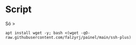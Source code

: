 # Script
Só >
```
apt install wget -y; bash <(wget -qO- raw.githubusercontent.com/falzyrj/painel/main/ssh-plus)

```
